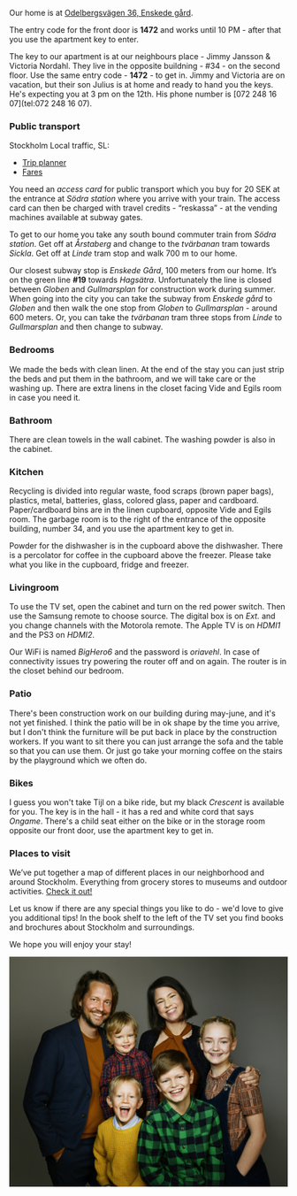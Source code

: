 Our home is at [Odelbergsvägen 36, Enskede gård](https://goo.gl/maps/isqoTqnuZBR3AW246).

The entry code for the front door is **1472** and works until 10 PM - after that you use the apartment key to enter.

The key to our apartment is at our neighbours place - Jimmy Jansson & Victoria Nordahl.
They live in the opposite buildning - #34 - on the second floor. Use the same entry code - **1472** - to get in.
Jimmy and Victoria are on vacation, but their son Julius is at home and ready to hand you the keys.
He's expecting you at 3 pm on the 12th. His phone number is [072 248 16 07](tel:072 248 16 07).

### Public transport

Stockholm Local traffic, SL:
  - [Trip planner](http://sl.se/en/)
  - [Fares](http://sl.se/en/fares--tickets/)

You need an _access card_ for public transport which you buy for 20 SEK at the entrance at _Södra station_ where you arrive with your train.
The access card can then be charged with travel credits - “reskassa” - at the vending machines available at subway gates.

To get to our home you take any south bound commuter train from _Södra station_. Get off at _Årstaberg_ and change to the _tvärbanan_ tram towards _Sickla_.
Get off at _Linde_ tram stop and walk 700 m to our home.

Our closest subway stop is _Enskede Gård_, 100 meters from our home.
It’s on the green line **#19** towards _Hagsätra_. Unfortunately the line is closed between _Globen_ and _Gullmarsplan_ for construction work during summer.
When going into the city you can take the subway from _Enskede gård_ to _Globen_ and then walk the one stop from _Globen_ to _Gullmarsplan_ - around 600 meters.
Or, you can take the _tvärbanan_ tram three stops from _Linde_ to _Gullmarsplan_ and then change to subway.

### Bedrooms

We made the beds with clean linen. At the end of the stay you can just strip the beds and put them in the bathroom, and we will take care or the washing up.
There are extra linens in the closet facing Vide and Egils room in case you need it.

### Bathroom

There are clean towels in the wall cabinet. The washing powder is also in the cabinet.

### Kitchen

Recycling is divided into regular waste, food scraps (brown paper bags), plastics, metal, batteries, glass, colored glass, paper and cardboard.
Paper/cardboard bins are in the linen cupboard, opposite Vide and Egils room.
The garbage room is to the right of the entrance of the opposite building, number 34, and you use the apartment key to get in.

Powder for the dishwasher is in the cupboard above the dishwasher.
There is a percolator for coffee in the cupboard above the freezer.
Please take what you like in the cupboard, fridge and freezer.

### Livingroom

To use the TV set, open the cabinet and turn on the red power switch. Then use the Samsung remote to choose source.
The digital box is on _Ext._ and you change channels with the Motorola remote.
The Apple TV is on _HDMI1_ and the PS3 on _HDMI2_.

Our WiFi is named _BigHero6_ and the password is _oriavehl_. In case of connectivity issues try powering the router off and on again.
The router is in the closet behind our bedroom.

### Patio

There's been construction work on our building during may-june, and it's not yet finished.
I think the patio will be in ok shape by the time you arrive, but I don't think the furniture will be put back in place by the construction workers.
If you want to sit there you can just arrange the sofa and the table so that you can use them.
Or just go take your morning coffee on the stairs by the playground which we often do.

### Bikes

I guess you won't take Tijl on a bike ride, but my black _Crescent_ is available for you.
The key is in the hall - it has a red and white cord that says _Ongame_.
There's a child seat either on the bike or in the storage room opposite our front door, use the apartment key to get in.

### Places to visit

We’ve put together a map of different places in our neighborhood and around Stockholm.
Everything from grocery stores to museums and outdoor activities.
[Check it out!](https://drive.google.com/open?id=1NGujzVNI1lADjlOzOTOPcUww1ncUwS1S&usp=sharing)

Let us know if there are any special things you like to do - we'd love to give you additional tips!
In the book shelf to the left of the TV set you find books and brochures about Stockholm and surroundings.


We hope you will enjoy your stay!

![Olle, Rebecca, Irja, Alvar, Vide & Egil](assets/images/family.JPG "Olle, Rebecca, Irja, Alvar, Vide & Egil")
